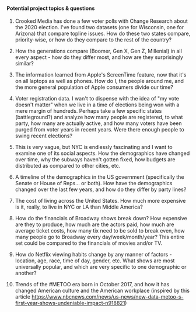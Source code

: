 #### Potential project topics & questions

1. Crooked Media has done a few voter polls with Change Research about the 2020 election. I've found two datasets (one for Wisconsin, one for Arizona) that compare topline issues. How do these two states compare, priority-wise, or how do they compare to the rest of the country? 

2. How the generations compare (Boomer, Gen X, Gen Z, Millenial) in all every aspect - how do they differ most, and how are they surprisingly similar? 

3. The information learned from Apple's ScreenTime feature, now that it's on all laptops as well as phones. How do I, the people around me, and the more general population of Apple consumers divide our time? 

4. Voter registration data. I wan't to dispense with the idea of "my vote doesn't matter" when we live in a time of elections being won with a mere margin of hundreds. Perhaps take a few specific states (battleground?) and analyze how many people are registered, to what party, how many are actually active, and how many voters have been purged from voter years in recent years. Were there enough people to swing recent elections? 

5. This is very vague, but NYC is endlessly fascinating and I want to examine one of its social aspects. How the demographics have changed over time, why the subways haven't gotten fixed, how budgets are distributed as compared to other cities, etc. 

6. A timeline of the demographics in the US government (specifically the Senate or House of Reps... or both). How have the demographics changed over the last few years, and how do they differ by party lines? 

7. The cost of living across the United States. How much more expensive is it, really, to live in NYC or LA than Middle America? 

8. How do the financials of Broadway shows break down? How expensive are they to produce, how much are the actors paid, how much are average ticket costs, how many tix need to be sold to break even, how many people go to Broadway every day/week/month/year? This entire set could be compared to the financials of movies and/or TV. 

9. How do Netflix viewing habits change by any manner of factors - location, age, race, time of day, gender, etc. What shows are most universally popular, and which are very specific to one demographic or another? 

10. Trends of the #METOO era born in October 2017, and how it has changed American culture and the American workplace (inspired by this article https://www.nbcnews.com/news/us-news/new-data-metoo-s-first-year-shows-undeniable-impact-n918821)
